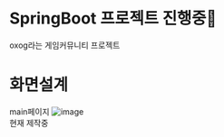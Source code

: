 # SpringBoot 프로젝트 진행중🔨

oxog라는 게임커뮤니티 프로젝트

# 화면설계
main페이지
![image](https://user-images.githubusercontent.com/102967026/169443316-5a909318-cd86-450a-9e2a-8c91f8732ffd.png)
<br>
현재 제작중
